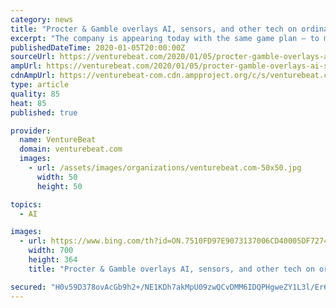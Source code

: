 ```yaml
---
category: news
title: "Procter & Gamble overlays AI, sensors, and other tech on ordinary products"
excerpt: "The company is appearing today with the same game plan — to make ordinary products better with AI, sensors, and other tech. At one of the first official events of CES 2020, P&G showed off a connected baby care system, a toothbrush with real-time feedback on how well you’re brushing, a smart fragrance diffuser, a razor designed so you can ..."
publishedDateTime: 2020-01-05T20:00:00Z
sourceUrl: https://venturebeat.com/2020/01/05/procter-gamble-overlays-ai-sensors-and-other-tech-on-ordinary-products/
ampUrl: https://venturebeat.com/2020/01/05/procter-gamble-overlays-ai-sensors-and-other-tech-on-ordinary-products/amp/
cdnAmpUrl: https://venturebeat-com.cdn.ampproject.org/c/s/venturebeat.com/2020/01/05/procter-gamble-overlays-ai-sensors-and-other-tech-on-ordinary-products/amp/
type: article
quality: 85
heat: 85
published: true

provider:
  name: VentureBeat
  domain: venturebeat.com
  images:
    - url: /assets/images/organizations/venturebeat.com-50x50.jpg
      width: 50
      height: 50

topics:
  - AI

images:
  - url: https://www.bing.com/th?id=ON.7510FD97E9073137006CD40005DF7274
    width: 700
    height: 364
    title: "Procter & Gamble overlays AI, sensors, and other tech on ordinary products"

secured: "H0v59D378ovAcGb9h2+/NE1KDh7akMpU09zwQCvDMM6IDQPHgweZY1L3l/Er6RFy18RVf85GAfN+77QKOBmGy+bPShlMieHAX74XOBh1qVX8kxFxLyhMjB32irff3uxmvJgMnNywJCp+pYjTd0FcA8BTUiJg+AxiKRzY/ygto69fGIh+TsfBpJGJDwrfdWcqigNWvVC2rr8LlBiU4BeiKOQQB/rv9w88KEtXZo8B/oKzWEbNYoN1jyCtrlKRfXUa60M0pue75sBpID87ll5yIQ==;siqWkQsQH8sFe69KQg1lvw=="
---
```


